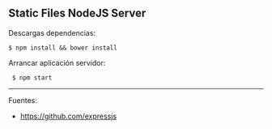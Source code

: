 ## Static Files NodeJS Server

Descargas dependencias:

    $ npm install && bower install

Arrancar aplicación servidor:

	 $ npm start

---

Fuentes:

+ https://github.com/expressjs
